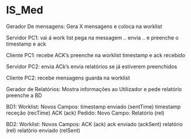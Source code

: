 # IS_Med


Gerador De mensagens:
    Gera X mensagens e coloca na worklist


Servidor PC1:
    vai á work list pega na messagem .. envia .. e preenche o timestamp e ack


Cliente PC1:
    recebe ACK’s
    preenche na worklist timestamp e ack recebido


Servidor PC2:
    envia ACk’s
    envia relatórios se já estiverem preenchidos


Cliente PC2:
    recebe mensagens
    guarda na worklist



Gerador de Relatórios:
    Mostra informações ao Utilizador e pede relatório
    preenche a BD





BD1:
    Worklist:
        Novos Campos:
                timestamp enviado (sentTime)
                timestamp receção (recTime)
                ACK (ack)
    Pedido:
        Novo Campo:
            Relatório (rel)

BD2:
    Worklist:
        Novos Campos:
            ACK (ack)
            ack enviado (ackSent)
            relatório (rel)
            relatório enviado (relSent)
